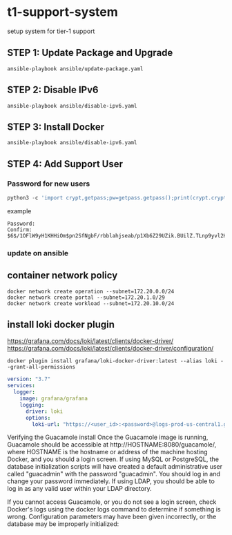 # t1-support-system
setup system for tier-1 support

## STEP 1: Update Package and Upgrade
``` console 
ansible-playbook ansible/update-package.yaml
```

## STEP 2: Disable IPv6
``` console 
ansible-playbook ansible/disable-ipv6.yaml 
```

## STEP 3: Install Docker
``` console 
ansible-playbook ansible/disable-ipv6.yaml 
```

## STEP 4: Add Support User
### Password for new users
``` python
python3 -c 'import crypt,getpass;pw=getpass.getpass();print(crypt.crypt(pw) if (pw==getpass.getpass("Confirm: ")) else exit())'
```
example
``` console
Password: 
Confirm: 
$6$/1OFlW9yH1KHHiOm$pn2SfNgbF/rbblahjseab/p1Xb6Z29UZik.BUilZ.TLnp9yvl2HViB3fs8XdVteboeioss7o2A4g1IYxw.TFJ/
```
### update on ansible 


## container network policy 
``` console
docker network create operation --subnet=172.20.0.0/24
docker network create portal --subnet=172.20.1.0/29
docker network create workload --subnet=172.20.10.0/24
```
## install loki docker plugin
https://grafana.com/docs/loki/latest/clients/docker-driver/
https://grafana.com/docs/loki/latest/clients/docker-driver/configuration/
``` console
docker plugin install grafana/loki-docker-driver:latest --alias loki --grant-all-permissions
```
``` yaml
version: "3.7"
services:
  logger:
    image: grafana/grafana
    logging:
      driver: loki
      options:
        loki-url: "https://<user_id>:<password>@logs-prod-us-central1.grafana.net/loki/api/v1/push"
```

Verifying the Guacamole install
Once the Guacamole image is running, Guacamole should be accessible at http://HOSTNAME:8080/guacamole/, where HOSTNAME is the hostname or address of the machine hosting Docker, and you should a login screen. If using MySQL or PostgreSQL, the database initialization scripts will have created a default administrative user called "guacadmin" with the password "guacadmin". You should log in and change your password immediately. If using LDAP, you should be able to log in as any valid user within your LDAP directory.

If you cannot access Guacamole, or you do not see a login screen, check Docker's logs using the docker logs command to determine if something is wrong. Configuration parameters may have been given incorrectly, or the database may be improperly initialized: